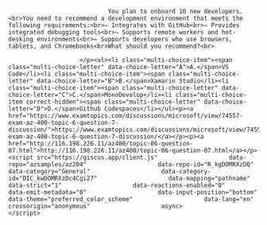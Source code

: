 <p class="card-text">
							
								You plan to onboard 10 new developers.<br>You need to recommend a development environment that meets the following requirements:<br>✑ Integrates with GitHub<br>✑ Provides integrated debugging tools<br>✑ Supports remote workers and hot-desking environments<br>✑ Supports developers who use browsers, tablets, and Chromebooks<br>What should you recommend?<br>
							
						</p><ul><li class="multi-choice-item"><span class="multi-choice-letter" data-choice-letter="A">A.</span>VS Code</li><li class="multi-choice-item"><span class="multi-choice-letter" data-choice-letter="B">B.</span>Xamarin Studio</li><li class="multi-choice-item"><span class="multi-choice-letter" data-choice-letter="C">C.</span>MonoDevelop</li><li class="multi-choice-item correct-hidden"><span class="multi-choice-letter" data-choice-letter="D">D.</span>Github Codespaces</li></ul><p><a href="https://www.examtopics.com/discussions/microsoft/view/74557-exam-az-400-topic-6-question-7-discussion/">https://www.examtopics.com/discussions/microsoft/view/74557-exam-az-400-topic-6-question-7-discussion/</a></p><p><a href="http://116.198.226.11/az400/topic-06-question-07.html">http://116.198.226.11/az400/topic-06-question-07.html</a></p><script src="https://giscus.app/client.js"                    data-repo="azsamples/az204"                    data-repo-id="R_kgDOMRXzDQ"                    data-category="General"                    data-category-id="DIC_kwDOMRXzDc4Cgi27"                    data-mapping="pathname"                    data-strict="1"                    data-reactions-enabled="0"                    data-emit-metadata="0"                    data-input-position="bottom"                    data-theme="preferred_color_scheme"                    data-lang="en"                    crossorigin="anonymous"                    async>                    </script>